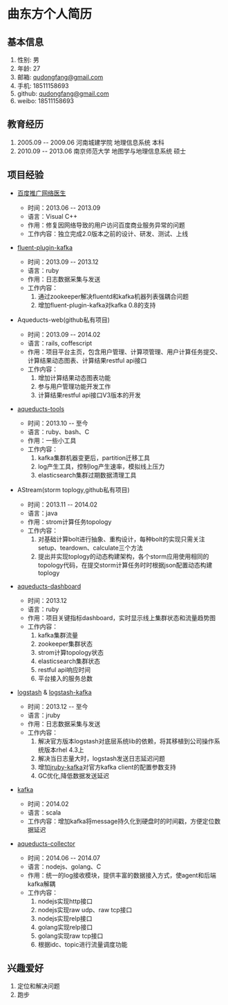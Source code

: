 曲东方个人简历
===============

基本信息
---------

1. 性别: 男
1. 年龄: 27
1. 邮箱: qudongfang@gmail.com
1. 手机: 18511158693
1. github: qudongfang@gmail.com
1. weibo: 18511158693

教育经历
---------

1. 2005.09 -- 2009.06 河南城建学院 地理信息系统 本科
1. 2010.09 -- 2013.06 南京师范大学 地图学与地理信息系统 硕士

项目经验
---------------

* [百度推广网络医生](http://wlys.baidu.com/)

    - 时间：2013.06 -- 2013.09
    - 语言：Visual C++
    - 作用：修复因网络导致的用户访问百度商业服务异常的问题
    - 工作内容：独立完成2.0版本之前的设计、研发、测试、上线

* [fluent-plugin-kafka](https://github.com/castomer/fluent-plugin-kafka)

    - 时间：2013.09 -- 2013.12
    - 语言：ruby
    - 作用：日志数据采集与发送
    - 工作内容：
        1. 通过zookeeper解决fluentd和kafka机器列表强耦合问题
        1. 增加fluent-plugin-kafka对kafka 0.8的支持

* Aqueducts-web(github私有项目)

    - 时间：2013.09 -- 2014.02
    - 语言：rails, coffescript
    - 作用：项目平台主页，包含用户管理、计算项管理、用户计算任务提交、计算结果动态图表、计算结果restful api接口
    - 工作内容：
        1. 增加计算结果动态图表功能
        1. 参与用户管理功能开发工作
        1. 计算结果restful api接口V3版本的开发

* [aqueducts-tools](https://github.com/castomer/aqueducts-tools)

    - 时间：2013.10 -- 至今
    - 语言：ruby、bash、C
    - 作用：一些小工具
    - 工作内容：
        1. kafka集群机器变更后，partition迁移工具
        1. log产生工具，控制log产生速率，模拟线上压力 
        1. elasticsearch集群过期数据清理工具

* AStream(storm toplogy,github私有项目)

    - 时间：2013.11 -- 2014.02
    - 语言：java
    - 作用：strom计算任务topology
    - 工作内容：
        1. 对基础计算bolt进行抽象、重构设计，每种bolt的实现只需关注setup、teardown、calculate三个方法
        1. 提出并实现toplogy的动态构建架构，各个storm应用使用相同的topology代码，在提交storm计算任务时时根据json配置动态构建toplogy

* [aqueducts-dashboard](https://github.com/castomer/aqueducts-dashboard)

    - 时间：2013.12
    - 语言：ruby
    - 作用：项目关键指标dashboard，实时显示线上集群状态和流量趋势图
    - 工作内容：
        1. kafka集群流量
        1. zookeeper集群状态
        1. strom计算topology状态
        1. elasticsearch集群状态
        1. restful api响应时间
        1. 平台接入的服务总数

* [logstash](https://github.com/castomer/logstash/tree/aqueducts) & [logstash-kafka](https://github.com/castomer/logstash-kafka/tree/aqueducts)

    - 时间：2013.12 -- 至今
    - 语言：jruby
    - 作用：日志数据采集与发送
    - 工作内容： 
        1. 解决官方版本logstash对底层系统lib的依赖，将其移植到公司操作系统版本rhel 4.3上
        1. 解决当日志量大时，logstash发送日志延迟问题
        1. 增加[jruby-kafka](https://github.com/castomer/jruby-kafka)对官方kafka client的配置参数支持
        1. GC优化,降低数据发送延迟

* [kafka](https://github.com/castomer/kafka/tree/add_timestamp)

    - 时间：2014.02
    - 语言：scala
    - 工作内容：增加kafka将message持久化到硬盘时的时间戳，方便定位数据延迟

* [aqueducts-collector](https://github.com/castomer/aqueducts-collector)

    - 时间：2014.06 -- 2014.07
    - 语言：nodejs、golang、C
    - 作用：统一的log接收模块，提供丰富的数据接入方式，使agent和后端kafka解耦
    - 工作内容：
        1. nodejs实现http接口
        1. nodejs实现raw udp、raw tcp接口
        1. nodejs实现relp接口
        1. golang实现relp接口
        1. golang实现raw tcp接口
        1. 根据idc、topic进行流量调度功能

兴趣爱好
---------

1. 定位和解决问题
1. 跑步
